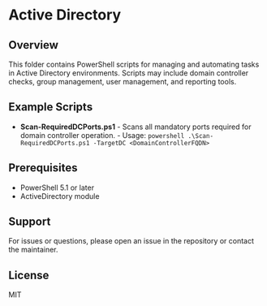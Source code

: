 # Active Directory

## Overview

This folder contains PowerShell scripts for managing and automating tasks in Active Directory environments. Scripts may include domain controller checks, group management, user management, and reporting tools.

## Example Scripts

- **Scan-RequiredDCPorts.ps1**
      - Scans all mandatory ports required for domain controller operation.
      - Usage:
            ```powershell
            .\Scan-RequiredDCPorts.ps1 -TargetDC <DomainControllerFQDN>
            ```

## Prerequisites

- PowerShell 5.1 or later
- ActiveDirectory module

## Support

For issues or questions, please open an issue in the repository or contact the maintainer.

## License

MIT
